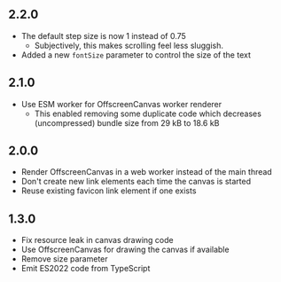 ## 2.2.0
- The default step size is now 1 instead of 0.75
  - Subjectively, this makes scrolling feel less sluggish.
- Added a new `fontSize` parameter to control the size of the text

## 2.1.0
- Use ESM worker for OffscreenCanvas worker renderer
    - This enabled removing some duplicate code which decreases (uncompressed) bundle size from 29 kB to 18.6 kB

## 2.0.0
- Render OffscreenCanvas in a web worker instead of the main thread
- Don't create new link elements each time the canvas is started
- Reuse existing favicon link element if one exists

## 1.3.0
- Fix resource leak in canvas drawing code
- Use OffscreenCanvas for drawing the canvas if available
- Remove size parameter
- Emit ES2022 code from TypeScript